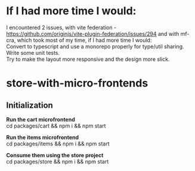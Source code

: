 # If I had more time I would:
I encountered 2 issues, with vite federation - https://github.com/originjs/vite-plugin-federation/issues/294 and with mf-cra, which took most of my time, if I had more time I would:<br />
Convert to typescript and use a monorepo properly for type/util sharing.<br />
Write some unit tests.<br />
Try to make the layout more responsive and the design more slick.<br />

# store-with-micro-frontends
## Initialization
**Run the cart microfrontend** <br />
cd packages/cart && npm i && npm start

**Run the items microfrontend** <br />
cd packages/items && npm i && npm start

**Consume them using the store project** <br />
cd packages/store && npm i && npm start
